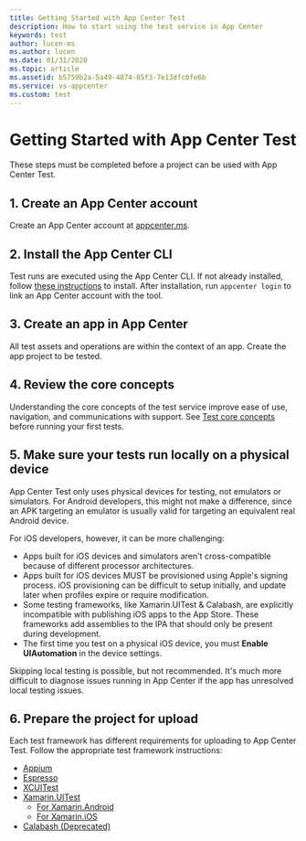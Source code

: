 ```yaml
---
title: Getting Started with App Center Test
description: How to start using the test service in App Center
keywords: test
author: lucen-ms
ms.author: lucen
ms.date: 01/31/2020
ms.topic: article
ms.assetid: b5759b2a-5a49-4874-85f3-7e13dfc0fe6b
ms.service: vs-appcenter
ms.custom: test
---
```


# Getting Started with App Center Test
These steps must be completed before a project can be used with App Center Test.

## 1. Create an App Center account
Create an App Center account at [appcenter.ms](https://appcenter.ms).

## 2. Install the App Center CLI
Test runs are executed using the App Center CLI. If not already installed, follow [these instructions](~/cli/index.md) to install. After installation, run `appcenter login` to link an App Center account with the tool.

## 3. Create an app in App Center
All test assets and operations are within the context of an app. Create the app project to be tested.

## 4. Review the core concepts
Understanding the core concepts of the test service improve ease of use, navigation, and communications with support. See [Test core concepts](~/test-cloud/core-concepts.md) before running your first tests.

## 5. Make sure your tests run locally on a physical device
App Center Test only uses physical devices for testing, not emulators or simulators. For Android developers, this might not make a difference, since an APK targeting an emulator is usually valid for targeting an equivalent real Android device. 

For iOS developers, however, it can be more challenging:
- Apps built for iOS devices and simulators aren't cross-compatible because of different processor architectures.
- Apps built for iOS devices MUST be provisioned using Apple's signing process. iOS provisioning can be difficult to setup initially, and update later when profiles expire or require modification. 
- Some testing frameworks, like Xamarin.UITest & Calabash, are explicitly incompatible with publishing iOS apps to the App Store. These frameworks add assemblies to the IPA that should only be present during development.
- The first time you test on a physical iOS device, you must **Enable UIAutomation** in the device settings.

Skipping local testing is possible, but not recommended. It's much more difficult to diagnose issues running in App Center if the app has unresolved local testing issues. 

## 6. Prepare the project for upload
Each test framework has different requirements for uploading to App Center Test. Follow the appropriate test framework instructions:

- [Appium](~/test-cloud/frameworks/appium/index.md)
- [Espresso](~/test-cloud/frameworks/espresso/index.md)
- [XCUITest](~/test-cloud/frameworks/xcuitest/index.md)
- [Xamarin.UITest](~/test-cloud/frameworks/uitest/index.md)
    - [For Xamarin.Android](~/test-cloud/frameworks/uitest/android/index.md)
    - [For Xamarin.iOS](~/test-cloud/frameworks/uitest/ios/index.md)
- [Calabash (Deprecated)](~/test-cloud/frameworks/calabash/index.md)
